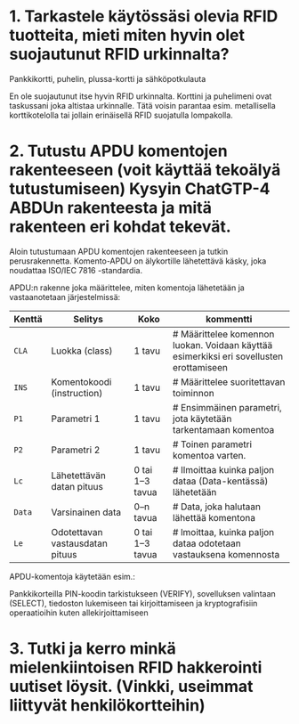 # 1. Tarkastele käytössäsi olevia RFID tuotteita, mieti miten hyvin olet suojautunut RFID urkinnalta?

Pankkikortti, puhelin, plussa-kortti ja sähköpotkulauta

En ole suojautunut itse hyvin RFID urkinnalta. Korttini ja puhelimeni ovat taskussani joka altistaa urkinnalle. Tätä voisin parantaa esim. metallisella korttikotelolla tai jollain erinäisellä RFID suojatulla lompakolla.


# 2. Tutustu APDU komentojen rakenteeseen (voit käyttää tekoälyä tutustumiseen) Kysyin ChatGTP-4 ABDUn rakenteesta ja mitä rakenteen eri kohdat tekevät.


Aloin tutustumaan APDU komentojen rakenteeseen ja tutkin perusrakennetta. Komento-APDU on älykortille lähetettävä käsky, joka noudattaa ISO/IEC 7816 -standardia.

APDU:n rakenne joka määrittelee, miten komentoja lähetetään ja vastaanotetaan järjestelmissä:


| **Kenttä** | **Selitys**                             | **Koko**               | **kommentti**        |
|------------|-----------------------------------------|------------------------|---------------------|
| `CLA`      | Luokka (class)                          | 1 tavu                 | # Määrittelee komennon luokan. Voidaan käyttää esimerkiksi eri sovellusten erottamiseen |
| `INS`      | Komentokoodi (instruction)              | 1 tavu                 | # Määrittelee suoritettavan toiminnon |
| `P1`       | Parametri 1                             | 1 tavu                 | # Ensimmäinen parametri, jota käytetään tarkentamaan komentoa      |
| `P2`       | Parametri 2                             | 1 tavu                 | # Toinen parametri komentoa varten.    |
| `Lc`       | Lähetettävän datan pituus               | 0 tai 1–3 tavua        | # Ilmoittaa kuinka paljon dataa (Data-kentässä) lähetetään |
| `Data`     | Varsinainen data                        | 0–n tavua              | # Data, joka halutaan lähettää komentona |
| `Le`       | Odotettavan vastausdatan pituus         | 0 tai 1–3 tavua        | # lmoittaa, kuinka paljon dataa odotetaan vastauksena komennosta |


APDU-komentoja käytetään esim.:

Pankkikorteilla PIN-koodin tarkistukseen (VERIFY), sovelluksen valintaan (SELECT), tiedoston lukemiseen tai kirjoittamiseen ja kryptografisiin operaatioihin kuten allekirjoittamiseen


# 3. Tutki ja kerro minkä mielenkiintoisen RFID hakkerointi uutiset löysit. (Vinkki, useimmat liittyvät henkilökortteihin)


